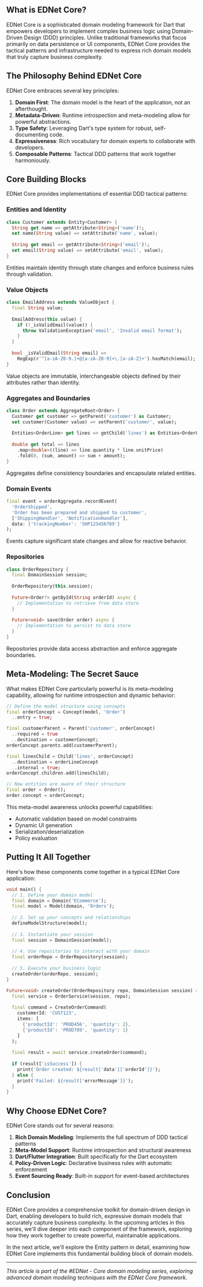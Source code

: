 ## What is EDNet Core?

EDNet Core is a sophisticated domain modeling framework for Dart that empowers developers to implement complex business logic using Domain-Driven Design (DDD) principles. Unlike traditional frameworks that focus primarily on data persistence or UI components, EDNet Core provides the tactical patterns and infrastructure needed to express rich domain models that truly capture business complexity.

## The Philosophy Behind EDNet Core

EDNet Core embraces several key principles:

1. **Domain First**: The domain model is the heart of the application, not an afterthought.
2. **Metadata-Driven**: Runtime introspection and meta-modeling allow for powerful abstractions.
3. **Type Safety**: Leveraging Dart's type system for robust, self-documenting code.
4. **Expressiveness**: Rich vocabulary for domain experts to collaborate with developers.
5. **Composable Patterns**: Tactical DDD patterns that work together harmoniously.

## Core Building Blocks

EDNet Core provides implementations of essential DDD tactical patterns:

### Entities and Identity

```dart
class Customer extends Entity<Customer> {
  String get name => getAttribute<String>('name')!;
  set name(String value) => setAttribute('name', value);
  
  String get email => getAttribute<String>('email')!;
  set email(String value) => setAttribute('email', value);
}
```

Entities maintain identity through state changes and enforce business rules through validation.

### Value Objects

```dart
class EmailAddress extends ValueObject {
  final String value;
  
  EmailAddress(this.value) {
    if (!_isValidEmail(value)) {
      throw ValidationException('email', 'Invalid email format');
    }
  }
  
  bool _isValidEmail(String email) => 
    RegExp(r'^[a-zA-Z0-9.]+@[a-zA-Z0-9]+\.[a-zA-Z]+').hasMatch(email);
}
```

Value objects are immutable, interchangeable objects defined by their attributes rather than identity.

### Aggregates and Boundaries

```dart
class Order extends AggregateRoot<Order> {
  Customer get customer => getParent('customer') as Customer;
  set customer(Customer value) => setParent('customer', value);
  
  Entities<OrderLine> get lines => getChild('lines') as Entities<OrderLine>;
  
  double get total => lines
    .map<double>((line) => line.quantity * line.unitPrice)
    .fold(0, (sum, amount) => sum + amount);
}
```

Aggregates define consistency boundaries and encapsulate related entities.

### Domain Events

```dart
final event = orderAggregate.recordEvent(
  'OrderShipped',
  'Order has been prepared and shipped to customer',
  ['ShippingHandler', 'NotificationHandler'],
  data: {'trackingNumber': 'SHP123456789'}
);
```

Events capture significant state changes and allow for reactive behavior.

### Repositories

```dart
class OrderRepository {
  final DomainSession session;
  
  OrderRepository(this.session);
  
  Future<Order?> getById(String orderId) async {
    // Implementation to retrieve from data store
  }
  
  Future<void> save(Order order) async {
    // Implementation to persist to data store
  }
}
```

Repositories provide data access abstraction and enforce aggregate boundaries.

## Meta-Modeling: The Secret Sauce

What makes EDNet Core particularly powerful is its meta-modeling capability, allowing for runtime introspection and dynamic behavior:

```dart
// Define the model structure using concepts
final orderConcept = Concept(model, 'Order')
  ..entry = true;

final customerParent = Parent('customer', orderConcept)
  ..required = true
  ..destination = customerConcept;
orderConcept.parents.add(customerParent);

final linesChild = Child('lines', orderConcept)
  ..destination = orderLineConcept
  ..internal = true;
orderConcept.children.add(linesChild);

// Now entities are aware of their structure
final order = Order();
order.concept = orderConcept;
```

This meta-model awareness unlocks powerful capabilities:
- Automatic validation based on model constraints
- Dynamic UI generation
- Serialization/deserialization
- Policy evaluation

## Putting It All Together

Here's how these components come together in a typical EDNet Core application:

```dart
void main() {
  // 1. Define your domain model
  final domain = Domain('ECommerce');
  final model = Model(domain, 'Orders');
  
  // 2. Set up your concepts and relationships
  defineModelStructure(model);
  
  // 3. Instantiate your session
  final session = DomainSession(model);
  
  // 4. Use repositories to interact with your domain
  final orderRepo = OrderRepository(session);
  
  // 5. Execute your business logic
  createOrder(orderRepo, session);
}

Future<void> createOrder(OrderRepository repo, DomainSession session) async {
  final service = OrderService(session, repo);
  
  final command = CreateOrderCommand(
    customerId: 'CUST123',
    items: [
      {'productId': 'PROD456', 'quantity': 2},
      {'productId': 'PROD789', 'quantity': 1}
    ]
  );
  
  final result = await service.createOrder(command);
  
  if (result['isSuccess']) {
    print('Order created: ${result['data']['orderId']}');
  } else {
    print('Failed: ${result['errorMessage']}');
  }
}
```

## Why Choose EDNet Core?

EDNet Core stands out for several reasons:

1. **Rich Domain Modeling**: Implements the full spectrum of DDD tactical patterns
2. **Meta-Model Support**: Runtime introspection and structural awareness
3. **Dart/Flutter Integration**: Built specifically for the Dart ecosystem
4. **Policy-Driven Logic**: Declarative business rules with automatic enforcement
5. **Event Sourcing Ready**: Built-in support for event-based architectures

## Conclusion

EDNet Core provides a comprehensive toolkit for domain-driven design in Dart, enabling developers to build rich, expressive domain models that accurately capture business complexity. In the upcoming articles in this series, we'll dive deeper into each component of the framework, exploring how they work together to create powerful, maintainable applications.

In the next article, we'll explore the Entity pattern in detail, examining how EDNet Core implements this fundamental building block of domain models.

---

*This article is part of the #EDNet - Core domain modeling series, exploring advanced domain modeling techniques with the EDNet Core framework.*
